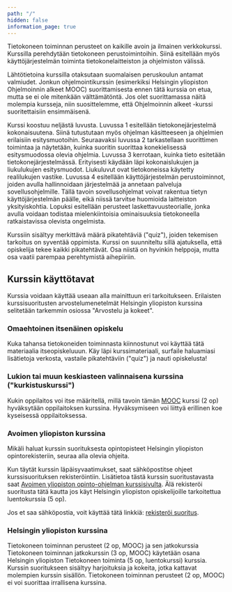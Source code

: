 ```yaml
---
path: "/"
hidden: false
information_page: true
---
```



Tietokoneen toiminnan perusteet on kaikille avoin ja ilmainen verkkokurssi. Kurssilla perehdytään tietokoneen perustoimintoihin. Siinä esitellään myös käyttöjärjestelmän toiminta tietokonelaitteiston ja ohjelmiston välissä.

Lähtötietoina kurssilla otaksutaan suomalaisen peruskoulun antamat valmiudet. Jonkun ohjelmointikurssin (esimerkiksi Helsingin yliopiston Ohjelmoinnin alkeet MOOC) suorittamisesta ennen tätä kurssia on etua, mutta se ei ole mitenkään välttämätöntä. Jos olet suorittamassa näitä molempia kursseja, niin suosittelemme, että Ohjelmoinnin alkeet -kurssi suoritettaisiin ensimmäisenä.

Kurssi koostuu neljästä luvusta. Luvussa 1 esitellään tietokonejärjestelmä kokonaisuutena. Siinä tutustutaan myös ohjelman käsitteeseen ja ohjelmien erilaisiin esitysmuotoihin. Seuraavaksi luvussa 2 tarkastellaan suorittimen toimintaa ja näytetään, kuinka suoritin suorittaa konekielisessä esitysmuodossa olevia ohjelmia. Luvussa 3 kerrotaan, kuinka tieto esitetään tietokonejärjestelmässä. Erityisesti käydään läpi kokonaislukujen ja liukulukujen esitysmuodot. Liukuluvut ovat tietokoneissa käytetty realilukujen vastike. Luvussa 4 esitellään käyttöjärjestelmän perustoiminnot, joiden avulla hallinnoidaan järjestelmää ja annetaan palveluja sovellusohjelmille. Tällä tavoin sovellusohjelmat voivat rakentua tietyn käyttöjärjestelmän päälle, eikä niissä tarvitse huomioida laitteiston yksityiskohtia. Lopuksi esitellään perusteet laskettavuusteorialle, jonka avulla voidaan todistaa mielenkiintoisia ominaisuuksia tietokoneella ratkaistavissa olevista ongelmista.

Kurssiin sisältyy merkittävä määrä pikatehtäviä ("quiz"), joiden tekemisen tarkoitus on syventää oppimista. Kurssi on suunniteltu sillä ajatuksella, että opiskelija tekee kaikki pikatehtävät. Osa niistä on hyvinkin helppoja, mutta osa vaatii parempaa perehtymistä aihepiiriin.

## Kurssin käyttötavat
Kurssia voidaan käyttää useaan alla mainittuun eri tarkoitukseen. Erilaisten kurssisuoritusten arvostelumenetelmät Helsingin yliopiston kurssina selitetään tarkemmin osiossa "Arvostelu ja kokeet".

### Omaehtoinen itsenäinen opiskelu
Kuka tahansa tietokoneiden toiminnasta kiinnostunut voi käyttää tätä materiaalia itseopiskeluuun. Käy läpi kurssimateriaali, surfaile haluamiasi lisätietoja verkosta, vastaile pikatehtäviin ("quiz") ja nauti opiskelusta!

### Lukion tai muun keskiasteen valinnaisena kurssina ("kurkistuskurssi")
Kukin oppilaitos voi itse määritellä, millä tavoin tämän [MOOC](https://mooc.fi/) kurssi (2 op) hyväksytään oppilaitoksen kurssina. Hyväksymiseen voi liittyä erillinen koe kyseisessä oppilaitoksessa.

### Avoimen yliopiston kurssina
Mikäli haluat kurssin suorituksesta opintopisteet Helsingin yliopiston opintorekisteriin, seuraa alla olevia ohjeita.

Kun täytät kurssin läpäisyvaatimukset, saat sähköpostitse ohjeet kurssisuorituksen rekisteröintiin. 
Lisätietoa tästä kurssin suoritustavasta saat [Avoimen yliopiston opinto-ohjelman kurssisivulta](https://courses.helsinki.fi/fi/aytkt100051). Älä rekisteröi suoritusta tätä kautta jos käyt Helsingin yliopiston opiskelijoille tarkoitettua luentokurssia (5 op).

Jos et saa sähköpostia, voit käyttää tätä linkkiä: [rekisteröi suoritus](https://www.mooc.fi/register-completion/tietokoneen-toiminnan-perusteet).

### Helsingin yliopiston kurssina
Tietokoneen toiminnan perusteet (2 op, MOOC) ja sen jatkokurssia Tietokoneen toiminnan jatkokurssin (3 op, MOOC) käytetään osana Helsingin yliopiston Tietokoneen toiminta (5 op, luentokurssi) kurssia. Kurssin suoritukseen sisältyy harjoituksia ja kokeita, jotka kattavat molempien kurssin sisällön. Tietokoneen toiminnan perusteet (2 op, MOOC) ei voi suorittaa irrallisena kurssina.
